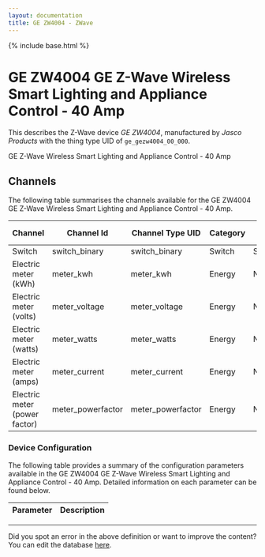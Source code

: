 ```yaml
---
layout: documentation
title: GE ZW4004 - ZWave
---
```


{% include base.html %}

# GE ZW4004 GE Z-Wave Wireless Smart Lighting and Appliance Control - 40 Amp

This describes the Z-Wave device *GE ZW4004*, manufactured by *Jasco Products* with the thing type UID of ```ge_gezw4004_00_000```. 

GE Z-Wave Wireless Smart Lighting and Appliance Control - 40 Amp


## Channels
The following table summarises the channels available for the GE ZW4004 GE Z-Wave Wireless Smart Lighting and Appliance Control - 40 Amp.

| Channel | Channel Id | Channel Type UID | Category | Item Type |
|---------|------------|------------------|----------|-----------|
| Switch | switch_binary | switch_binary | Switch | Switch |
| Electric meter (kWh) | meter_kwh | meter_kwh | Energy | Number |
| Electric meter (volts) | meter_voltage | meter_voltage | Energy | Number |
| Electric meter (watts) | meter_watts | meter_watts | Energy | Number |
| Electric meter (amps) | meter_current | meter_current | Energy | Number |
| Electric meter (power factor) | meter_powerfactor | meter_powerfactor | Energy | Number |


### Device Configuration
The following table provides a summary of the configuration parameters available in the GE ZW4004 GE Z-Wave Wireless Smart Lighting and Appliance Control - 40 Amp.
Detailed information on each parameter can be found below.

| Parameter   | Description |
|-------------|-------------|


---

Did you spot an error in the above definition or want to improve the content?
You can edit the database [here](http://www.cd-jackson.com/index.php/zwave/zwave-device-database/zwave-device-list/devicesummary/655).
